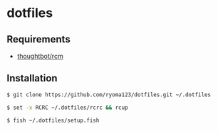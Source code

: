 # dotfiles

## Requirements

- [thoughtbot/rcm](https://github.com/thoughtbot/rcm)

## Installation

```sh
$ git clone https://github.com/ryoma123/dotfiles.git ~/.dotfiles

$ set -x RCRC ~/.dotfiles/rcrc && rcup

$ fish ~/.dotfiles/setup.fish
```
